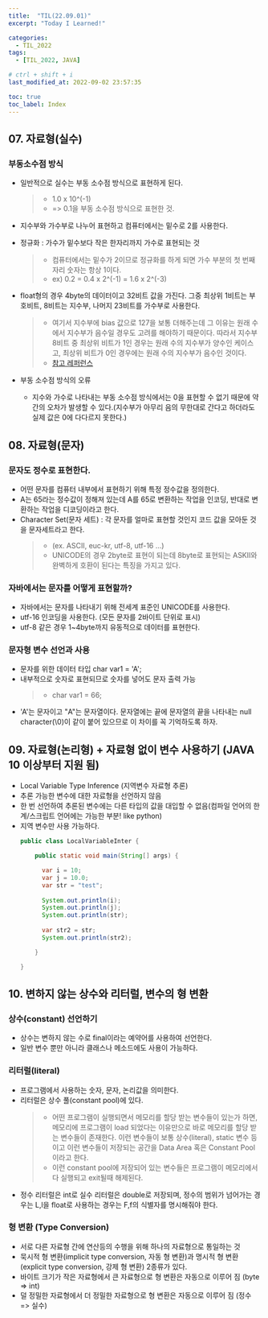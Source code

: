 ```yaml
---
title:  "TIL(22.09.01)"
excerpt: "Today I Learned!"

categories:
  - TIL_2022
tags:
  - [TIL_2022, JAVA]

# ctrl + shift + i
last_modified_at: 2022-09-02 23:57:35

toc: true
toc_label: Index
---
```


## 07. 자료형(실수)
### 부동소수점 방식
- 일반적으로 실수는 부동 소수점 방식으로 표현하게 된다.
  > - 1.0 x 10^(-1) 
  > - => 0.1을 부동 소수점 방식으로 표현한 것.
- 지수부와 가수부로 나누어 표현하고 컴퓨터에서는 밑수로 2를 사용한다.
- 정규화 : 가수가 밑수보다 작은 한자리까지 가수로 표현되는 것
  > - 컴퓨터에서는 밑수가 2이므로 정규화를 하게 되면 가수 부분의 첫 번째 자리 숫자는 항상 1이다.
  > - ex) 0.2 = 0.4 x 2^(-1) = 1.6 x 2^(-3)

- float형의 경우 4byte의 데이터이고 32비트 값을 가진다. 그중 최상위 1비트는 부호비트, 8비트는 지수부, 나머지 23비트를 가수부로 사용한다.
  > - 여기서 지수부에 bias 값으로 127을 보통 더해주는데 그 이유는 원래 수에서 지수부가 음수일 경우도 고려를 해야하기 때문이다. 따라서 지수부 8비트 중 최상위 비트가 1인 경우는 원래 수의 지수부가 양수인 케이스고, 최상위 비트가 0인 경우에는 원래 수의 지수부가 음수인 것이다.
  > - [참고 레퍼런스](https://m.blog.naver.com/PostView.naver?isHttpsRedirect=true&blogId=aka_handa&logNo=10081412293)

- 부동 소수점 방식의 오류
  - 지수와 가수로 나타내는 부동 소수점 방식에서는 0을 표현할 수 없기 때문에 약간의 오차가 발생할 수 있다.(지수부가 아무리 음의 무한대로 간다고 하더라도 실제 값은 0에 다다르지 못한다.)

## 08. 자료형(문자)
### 문자도 정수로 표현한다.
- 어떤 문자를 컴퓨터 내부에서 표현하기 위해 특정 정수값을 정의한다.
- A는 65라는 정수값이 정해져 있는데 A를 65로 변환하는 작업을 인코딩, 반대로 변환하는 작업을 디코딩이라고 한다.
- Character Set(문자 세트) : 각 문자를 얼마로 표현할 것인지 코드 값을 모아둔 것을 문자세트라고 한다.
  > - (ex. ASCII, euc-kr, utf-8, utf-16 ...)
  > - UNICODE의 경우 2byte로 표현이 되는데 8byte로 표현되는 ASKII와 완벽하게 호환이 된다는 특징을 가지고 있다.

### 자바에서는 문자를 어떻게 표현할까?
- 자바에서는 문자를 나타내기 위해 전세계 표준인 UNICODE를 사용한다.
- utf-16 인코딩을 사용한다. (모든 문자를 2바이트 단위로 표시)
- utf-8 같은 경우 1~4byte까지 유동적으로 데이터를 표현한다.

### 문자형 변수 선언과 사용
- 문자를 위한 데이터 타입 char var1 = 'A';
- 내부적으로 숫자로 표현되므로 숫자를 넣어도 문자 출력 가능
  > - char var1 = 66;
- 'A'는 문자이고 "A"는 문자열이다. 문자열에는 끝에 문자열의 끝을 나타내는 null character(\0)이 같이 붙어 있으므로 이 차이를 꼭 기억하도록 하자.


## 09. 자료형(논리형) + 자료형 없이 변수 사용하기 (JAVA 10 이상부터 지원 됨)
- Local Variable Type Inference (지역변수 자료형 추론)
- 추론 가능한 변수에 대한 자료형을 선언하지 않음
- 한 번 선언하여 추론된 변수에는 다른 타입의 값을 대입할 수 없음(컴파일 언어의 한계/스크립트 언어에는 가능한 부분! like python)
- 지역 변수만 사용 가능하다.
  ~~~java
  public class LocalVariableInter {

	  public static void main(String[] args) {

		var i = 10;
		var j = 10.0;
		var str = "test";
		
		System.out.println(i);
		System.out.println(j);
		System.out.println(str);
		
		var str2 = str;
		System.out.println(str2);

	  }

  }
  ~~~


## 10. 변하지 않는 상수와 리터럴, 변수의 형 변환

### 상수(constant) 선언하기
- 상수는 변하지 않는 수로 final이라는 예약어를 사용하여 선언한다.
- 일반 변수 뿐만 아니라 클래스나 메소드에도 사용이 가능하다.

### 리터럴(literal)
- 프로그램에서 사용하는 숫자, 문자, 논리값을 의미한다.
- 리터럴은 상수 풀(constant pool)에 있다.
  > - 어떤 프로그램이 실행되면서 메모리를 할당 받는 변수들이 있는가 하면, 메모리에 프로그램이 load 되었다는 이유만으로 바로 메모리를 할당 받는 변수들이 존재한다. 이런 변수들이 보통 상수(literal), static 변수 등이고 이런 변수들이 저장되는 공간을 Data Area 혹은 Constant Pool이라고 한다.
  > - 이런 constant pool에 저장되어 있는 변수들은 프로그램이 메모리에서 다 실행되고 exit될때 해제된다.
- 정수 리터럴은 int로 실수 리터럴은 double로 저장되며, 정수의 범위가 넘어가는 경우는 L,l을 float로 사용하는 경우는 F,f의 식별자를 명시해줘야 한다.

### 형 변환 (Type Conversion)
- 서로 다른 자료형 간에 연산등의 수행을 위해 하나의 자료형으로 통일하는 것
- 묵시적 형 변환(implicit type conversion, 자동 형 변환)과 명시적 형 변환(explicit type conversion, 강제 형 변환) 2종류가 있다.
- 바이트 크기가 작은 자료형에서 큰 자료형으로 형 변환은 자동으로 이루어 짐 (byte => int)
- 덜 정밀한 자료형에서 더 정밀한 자료형으로 형 변환은 자동으로 이루어 짐 (정수 => 실수)









